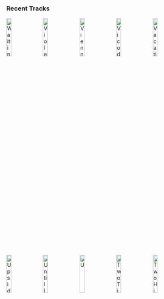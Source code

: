 ### Recent Tracks
[<img src='https://lastfm.freetls.fastly.net/i/u/300x300/06434626c857458b85737125b8d79067.png' width='16%' height='16%' alt='Waiting for a Girl Like You'>](https://www.last.fm/music/foreigner/_/waiting%2bfor%2ba%2bgirl%2blike%2byou)&nbsp;&nbsp;&nbsp;&nbsp;[<img src='https://lastfm.freetls.fastly.net/i/u/300x300/6636bf585225636b8faeb9b2b409eca2.png' width='16%' height='16%' alt='Violet'>](https://www.last.fm/music/wild%2bparty/_/violet)&nbsp;&nbsp;&nbsp;&nbsp;[<img src='https://lastfm.freetls.fastly.net/i/u/300x300/124d18bbd0eb42f8941431733c5e8783.png' width='16%' height='16%' alt='Vienna'>](https://www.last.fm/music/billy%2bjoel/_/vienna)&nbsp;&nbsp;&nbsp;&nbsp;[<img src='https://lastfm.freetls.fastly.net/i/u/300x300/dddf471d581f7da796913f8c6cfc73e0.png' width='16%' height='16%' alt='Vicodin'>](https://www.last.fm/music/cvbz/_/vicodin)&nbsp;&nbsp;&nbsp;&nbsp;[<img src='https://lastfm.freetls.fastly.net/i/u/300x300/c87ad5f12dccd1a0089841c67b72b955.png' width='16%' height='16%' alt='Vacation'>](https://www.last.fm/music/truslow/_/vacation)&nbsp;&nbsp;&nbsp;&nbsp;<br>[<img src='https://lastfm.freetls.fastly.net/i/u/300x300/9f8cce7071e5a282656abb6cdfe202b4.png' width='16%' height='16%' alt='Upside Down (feat. Grouplove)'>](https://www.last.fm/music/whethan/_/upside%2bdown%2b%2528feat.%2bgrouplove%2529)&nbsp;&nbsp;&nbsp;&nbsp;[<img src='https://lastfm.freetls.fastly.net/i/u/300x300/163e9b46f214926468ecb3227f0a3790.png' width='16%' height='16%' alt='Until I Die'>](https://www.last.fm/music/mike%2bperry/_/until%2bi%2bdie)&nbsp;&nbsp;&nbsp;&nbsp;[<img src='https://lastfm.freetls.fastly.net/i/u/300x300/76b6689699f48affcfe94712ccd91768.png' width='16%' height='16%' alt='U'>](https://www.last.fm/music/omnia/_/u)&nbsp;&nbsp;&nbsp;&nbsp;[<img src='https://lastfm.freetls.fastly.net/i/u/300x300/a9cdce4d98684482a620c5eb781d7ab8.png' width='16%' height='16%' alt='Two Tickets to Paradise'>](https://www.last.fm/music/eddie%2bmoney/_/two%2btickets%2bto%2bparadise)&nbsp;&nbsp;&nbsp;&nbsp;[<img src='https://lastfm.freetls.fastly.net/i/u/300x300/4b1b8e79e112c3c749787e6481b735c1.png' width='16%' height='16%' alt='Two High'>](https://www.last.fm/music/moon%2btaxi/_/two%2bhigh)&nbsp;&nbsp;&nbsp;&nbsp;<br>